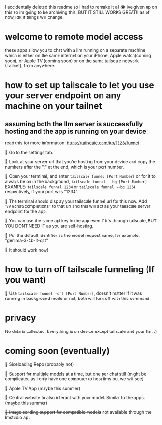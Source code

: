I accidentally deleted this readme so i had to remake it all 😭
ive given up on this so im going to be archiving this, BUT IT STILL WORKS GREAT!! as of now, idk if things will change.
# welcome to remote model access
these apps allow you to chat with a llm running on a separate machine which is either on the same internet on your iPhone, Apple watch(coming soon), or Apple TV (coming soon)  or on the same tailscale network (Tailnet), from anywhere.
# how to set up tailscale to let you use your server endpoint on any machine on your tailnet
## assuming both the llm server is successfully hosting and the app is running on your device:
read this for more information: https://tailscale.com/kb/1223/funnel

📡 Go to the settings tab.

📡 Look at your server url that you're hosting from your device and copy the numbers after the ":" at the end, which is your port number.

📡 Open your terminal, and enter ```tailscale funnel [Port Number]``` or for it to always be on in the background, ```tailscale funnel --bg [Port Number]``` EXAMPLE: ```tailscale funnel 1234``` or ```tailscale funnel --bg 1234``` respectively, if your port was "1234".

📡 The terminal should display your tailscale funnel url for this now. Add "/v1/chat/completions" to that url and this will act as your tailscale server endpoint for the app.

📡 You can use the same api key in the app even if it's through tailscale, BUT YOU DONT NEED IT as you are self-hosting.

📡 Put the default identifier as the model request name, for example, "gemma-3-4b-it-qat"

📡 It should work now!
# how to turn off tailscale funneling (If you want)

📡 Use ```tailscale funnel -off [Port Number]```, doesn't matter if it was running in background mode or not, both will turn off with this command.

# privacy
No data is collected. Everything is on device except tailscale and your llm. :)

# coming soon (eventually) 
👀 Sideloading Repo (probably not)

👀 Support for multiple models at a time, but one per chat still (might be complicated as i only have one computer to host llms but we will see)

👀 Apple TV App (maybe this summer)

👀 Central website to also interact with your model. Similar to the apps. (maybe this summer)

~~👀 Image sending support for compatible models~~ not available through the lmstudio api.

